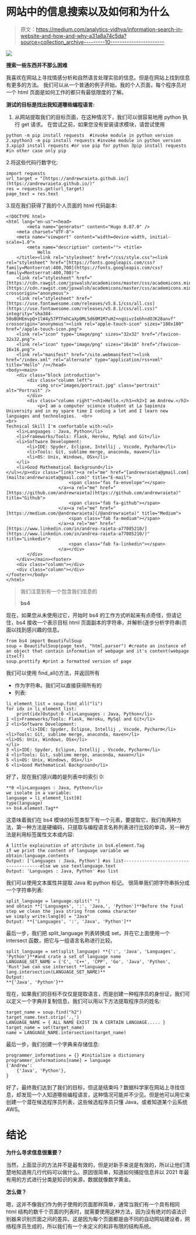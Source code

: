 # 网站中的信息搜索以及如何和为什么

> 原文：<https://medium.com/analytics-vidhya/information-search-in-website-and-how-and-why-a31a8a74c5da?source=collection_archive---------10----------------------->

![](img/2cd03ef56967de1315866ee69e53def5.png)

**搜索一些东西并不那么困难**

我喜欢在网站上寻找情感分析和自然语言处理实验的信息。但是在网站上找到信息有更多的方法。
我们可以从一个普通的例子开始，我的个人页面，每个程序员对一个 html 页面是如何工作的都只有最低限度的了解。

**测试的目标是找出我知道哪些编程语言:**

1.  从网站提取我们的目标页面，在这种情况下，我们可以很容易地用 python 执行 get 请求。
    在尝试之前，如果您没有安装请求模块，请尝试使用

```
python -m pip install requests  #invoke module in python version 2.xpython3 -m pip install requests #invoke module in python version 3.xpip3 install requests #or use pip for python 3pip install requests #in other case only pip
```

2.将这些代码行数字化:

```
import requests
url_target = "[https://andrewraieta.github.io/](https://andrewraieta.github.io/)"
res = requests.get(url_target)
page_text = res.text
```

3.现在我们获得了我的个人页面的 html 代码副本:

```
<!DOCTYPE html>
<html lang="en-us"><head>
        <meta name="generator" content="Hugo 0.87.0" />
    <meta charset="UTF-8">
    <meta name="viewport" content="width=device-width, initial-scale=1.0">
        <meta name="description" content=""> <title>
            Hello
    </title><link rel="stylesheet" href="/css/style.css"><link rel="stylesheet" href="[https://fonts.googleapis.com/css?family=Montserrat:400,700](https://fonts.googleapis.com/css?family=Montserrat:400,700)">
    <link rel="stylesheet" href="[https://cdn.rawgit.com/jpswalsh/academicons/master/css/academicons.min.css](https://cdn.rawgit.com/jpswalsh/academicons/master/css/academicons.min.css)" crossorigin="anonymous">
    <link rel="stylesheet" href="[https://use.fontawesome.com/releases/v5.8.1/css/all.css](https://use.fontawesome.com/releases/v5.8.1/css/all.css)" integrity="sha384-50oBUHEmvpQ+1lW4y57PTFmhCaXp0ML5d60M1M7uH2+nqUivzIebhndOJK28anvf" crossorigin="anonymous"><link rel="apple-touch-icon" sizes="180x180" href="/apple-touch-icon.png">
    <link rel="icon" type="image/png" sizes="32x32" href="/favicon-32x32.png">
    <link rel="icon" type="image/png" sizes="16x16" href="/favicon-16x16.png">
    <link rel="manifest" href="/site.webmanifest"><link href="/index.xml" rel="alternate" type="application/rss+xml" title="Hello" /></head>
<body><main>
    <div class="block introduction">
        <div class="column left">
            <img src="images/portrait.jpg" class="portrait" alt="Portrait" />
        </div>
        <div class="column right"><h1>Hello.</h1><h2>I am Andrew.</h2>
            <p>I am a computer science student at La Sapienza University and in my spare time I coding a lot and I learn new languages and technologies.  <br>
<br>
Technical Skill I'm comfortable with:<ul>
    <li>Languages : Java, Python</li>
    <li>Frameworks/Tools: Flask, Heroku, MySql and Git</li>
    <li>Software Development:
        <li>IDE: Spyder, Eclipse, Intellij , Vscode, Pycharm</li>
        <li>Tools: Git, sublime merge, anaconda, maven</li>
        <li>OS: Unix, Windows, OSx</li>
    </li>
    <li>Good Mathematical Background</li>
</ul></p><div class="links"><a rel="me" href="[andrewraieta@gmail.com](mailto:andrewraieta@gmail.com)" title="E-mail">
                        <span class="fas fa-envelope"></span>
                    </a><a rel="me" href="[https://github.com/andrewraieta](https://github.com/andrewraieta)" title="Github">
                        <span class="fab fa-github"></span>
                    </a><a rel="me" href="[https://medium.com/@andrewraieta](/@andrewraieta)" title="Medium">
                        <span class="fab fa-medium"></span>
                    </a><a rel="me" href="[https://www.linkedin.com/in/andrea-raieta-a77085210/](https://www.linkedin.com/in/andrea-raieta-a77085210/)" title="Linkedin">
                        <span class="fab fa-linkedin"></span>
                    </a></div>
        </div>
    </div></main><footer>
    <div class="column"></div>
    <div class="column"></div>
</footer></body>
</html>
```

> 我们注意到有一个包含我们信息的
> 
> **bs4**

现在，如果您从未使用过它，开始时 bs4 的工作方式听起来有点奇怪，但请记住，bs4 接收一个表示目标 html 页面副本的字符串，并解析(逐步分析字符串)页面以找到感兴趣的信息。

```
from bs4 import BeautifulSoup
soup = BeautifulSoup(page_text, "html.parser") #create an instance of an object that contain information of webpage and it's content(webpage itself)
soup.prettify #print a formatted version of page
```

我们可以使用 find_all()方法，并返回所有

*   作为字符串。我们可以直接获得所有的
*   列表:

```
li_element_list = soup.find_all("li")
for idx in li_element_list:
    print(idx)Output:0 <li>Languages : Java, Python</li>
1 <li>Frameworks/Tools: Flask, Heroku, MySql and Git</li>
2 <li>Software Development:
        <li>IDE: Spyder, Eclipse, Intellij , Vscode, Pycharm</li>
<li>Tools: Git, sublime merge, anaconda, maven</li>
<li>OS: Unix, Windows, OSx</li>
</li>
3 <li>IDE: Spyder, Eclipse, Intellij , Vscode, Pycharm</li>
4 <li>Tools: Git, sublime merge, anaconda, maven</li>
5 <li>OS: Unix, Windows, OSx</li>
6 <li>Good Mathematical Background</li>
```

好了，现在我们感兴趣的是列表中的索引 0:

```
**0 <li>Languages : Java, Python</li>
we isolate in a variable:
language = li_element_list[0]
type(language)
>> bs4.element.Tag**
```

这意味着我们在 bs4 模块的标签类型下有一个元素，要提取它，我们有两种方法，第一种方法是硬编码，只提取与编程语言名称列表进行比较的单词，另一种方法是利用标签属性文本或内容:

```
A little explaination of attribute in bs4.element.Tag
if we print the content of language variable we obtain:language.contents 
Output: ['Languages : Java, Python'] #as list--------------------------------------else we use textlanguage.text
Output: 'Languages : Java, Python' #as list 
```

我们可以使用文本属性并提取 Java 和 python 标记。
很简单我们把字符串拆分成一个字符串列表:

```
split_language = language.split(" ")
and obtain **['Languages', ':', 'Java,', 'Python']**Before the final step we clean the java string from comma character
we simply write:lang[0] = "Java" 
Output: **['Languages', ':', 'Java', 'Python']**
```

最后一步，我们把 split_language 列表转换成 set，并在它上面使用一个 intersect 函数，把它与一组语言名称进行比较。

```
split_language = set(split_language) **{':', 'Java', 'Languages', 'Python'}**#and crate a set of language name
LANGUAGE_SET_NAME = {'C', 'C++', 'CPP', 'Go', 'Java', 'Python', 'Rust'}we can use intersect **language = lang.intersection(LANGUAGE_SET_NAME)**
Output:
**{'Java', 'Python'}**
```

现在，如果我们的目标不仅仅是提取语言，而是创建一种程序员的身份证，我们可以定义一个字典并复制信息，我们可以用以下方法提取程序员的姓名:

```
target_name = soup.find("h2")
target_name.text.strip('.,')
LANGUAGE_NAME = { ALL NAME EXIST IN A CERTAIN LANGUAGE..... }
target_name = set(target_name)
name = LANGUAGE_NAME.intersection(target_name)
```

最后一步，我们创建一个字典来存储信息:

```
programmer_informations = {} #initialize a dictionary
programmer_informations[name] = language
{'Andrew': 
    {'Java', 'Python'},
}
```

好了，最终我们达到了我们的目标，但这是结束吗？数据科学家在网站上寻找信息，却发现一个人知道哪些编程语言，这种情况可能并不少见。但是他可以用它来创建一个潜在候选程序员列表，这些候选程序员只懂 Java，或者知道某个云系统 AWS。

# **结论**

**为什么寻求信息很重要？**

当然，上面显示的方法并不是最有效的，但是对新手来说是有效的，所以让他们清楚地知道用几行代码可以做什么。原因很简单，知道如何捕捉信息并以 2021 年最有用的方式进行分类是知识的来源，数据就像数字黄金。

**怎么做？**

嗯，这并不像我们作为例子使用的页面那样简单，通常当我们有一个具有相同 html 结构的数千个页面的列表时，就需要使用这种方法，因为没有绝对的语法识别器来识别页面之间的差异。这是因为每个页面都是由不同的自动网站建设者，网络程序员生成的，所以我们有一个未定义的和非有限的结构系统。